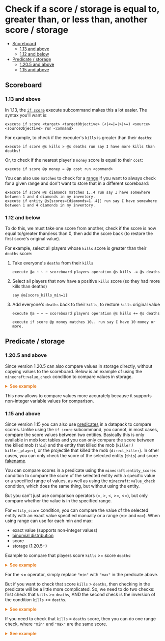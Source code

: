 # Check if a score / storage is equal to, greater than, or less than, another score / storage

  - [Scoreboard](#scoreboard)
    - [1.13 and above](#113-and-above)
    - [1.12 and below](#112-and-below)
  - [Predicate / storage](#predicate-storage)
    - [1.20.5 and above](#1205-and-above)
    - [1.15 and above](#115-and-above)

## Scoreboard

### 1.13 and above

In 1.13, the [`if score`](https://minecraft.wiki/w/Commands/execute#(if%7Cunless)_score) execute subcommand makes this a lot easier. The syntax you'll want is:

```mcfunction
execute if score <target> <targetObjective> (<|<=|=|>|>=) <source> <sourceObjective> run <command>
```

For example, to check if the executer's `kills` is greater than their `deaths`:

```mcfunction
execute if score @s kills > @s deaths run say I have more kills than deaths!
```

Or, to check if the nearest player's `money` score is equal to their `cost`:

```mcfunction
execute if score @p money = @p cost run <command>
```

You can also use `matches` to check for a [range](/wiki/questions/range) if you want to always check for a given range and don't want to store that in a different scoreboard:

```mcfunction
execute if score @s diamonds matches 1..4 run say I have somewhere between 1 and 4 diamonds in my inventory.
execute if entity @s[scores={diamonds=1..4}] run say I have somewhere between 1 and 4 diamonds in my inventory.
```

### 1.12 and below

To do this, we must take one score from another, check if the score is now equal to/greater than/less than 0, then add the score back (to restore the first score's original value).

For example, select all players whose `kills` score is greater than their `deaths` score:

1. Take everyone's `deaths` from their `kills`

    ```mcfunction
    execute @a ~ ~ ~ scoreboard players operation @s kills -= @s deaths
    ```

2. Select all players that now have a positive `kills` score (so they had more kills than deaths)
    ```mcfunction
    say @a[score_kills_min=1]
    ```

3. Add everyone's `deaths` back to their `kills`, to restore `kills` original value

    ```mcfunction
    execute @a ~ ~ ~ scoreboard players operation @s kills += @s deaths

    execute if score @p money matches 10.. run say I have 10 money or more.
    ```

## Predicate / storage

### 1.20.5 and above

Since version 1.20.5 can also compare values in storage directly, without copying values to the scoreboard. Below is an example of using the `minecraft:value_check` condition to compare values in storage.

<details markdown="1">
  <summary style="color: #e67e22; font-weight: bold;">See example</summary>

```mcfunction
# Example storage
data merge storage example:data {value:7.5f,min:0,max:10}
```
```json
# predicate example:storage_compare
{
  "condition": "minecraft:value_check",
  "value": {
    "type": "minecraft:storage",
    "storage": "example:data",
    "path": "value"
  },
  "range": {
    "min": {
      "type": "minecraft:storage",
      "storage": "example:data",
      "path": "min"
    },
    "max": {
      "type": "minecraft:storage",
      "storage": "example:data",
      "path": "max"
    }
  }
}
```

</details>

This now allows to compare values more accurately because it supports non-integer variable values for comparison.

### 1.15 and above

Since version 1.15 you can also use [predicates](https://minecraft.wiki/w/Predicate) in a datapack to compare scores. Unlike using the `if score` subcommand, you cannot, in most cases, compare the score values between two entities. Basically this is only available in mob loot tables and you can only compare the score between the killed mob (`this`) and the entity that killed the mob (`killer` / `killer_player`), or the projectile that killed the mob (`direct_killer`). In other cases, you can only check the score of the selected entity (`this`) and score [fakename](/wiki/questions/fakeplayer).

You can compare scores in a predicate using the `minecraft:entity_scores` condition to compare the score of the selected entity with a specific value or a specified range of values, as well as using the `minecraft:value_check` condition, which does the same thing, but without using the entity.

But you can't just use comparison operators (=, >, <, >=, <=), but only compare whether the value is in the specified range.

For `entity_score` condition, you can compare the value of the selected entity with an exact value specified manually or a range (`min` and `max`). When using range can use for each min and max:

- exact value (supports non-integer values)
- [binomial distribution](https://en.wikipedia.org/wiki/Binomial_distribution)
- score
- storage (1.20.5+)

Example to compare that players score `kills` >= score `deaths`:

<details markdown="1">
  <summary style="color: #e67e22; font-weight: bold;">See example</summary>

```json
# execute if score @s kills >= @s deaths
{
  "condition": "minecraft:entity_scores",
  "entity": "this",
   "scores": {
     "kills": {
      "min": {
        "type": "minecraft:score",
        "target": "this",
        "score": "deaths"
      }
    }
  }
}
```
</details>

For the <= operator, simply replace `"min"` with `"max"` in the predicate above.

But if you want to check that score `kills` > `deaths`, then checking in the predicate will be a little more complicated. So, we need to do two checks: first check that `kills` >= `deaths`, AND the second check is the inversion of the condition `kills` <= `deaths`.

<details markdown="1">
  <summary style="color: #e67e22; font-weight: bold;">See example</summary>

```json
# execute if score @s kills > @s deaths
[
  {
    "condition": "minecraft:entity_scores",
    "entity": "this",
    "scores": {
      "kills": {
        "min": {
          "type": "minecraft:score",
          "target": "this",
          "score": "deaths"
        }
      }
    }
  },
  {
    "condition": "minecraft:inverted",
    "term": {
      "condition": "minecraft:entity_scores",
      "entity": "this",
      "scores": {
        "kills": {
          "max": {
            "type": "minecraft:score",
            "target": "this",
            "score": "deaths"
          }
        }
      }
    }
  }
]
```

</details>

If you need to check that `kills` = `deaths` score, then you can do one range check, where `"min"` and `"max"` are the same score.

<details markdown="1">
  <summary style="color: #e67e22; font-weight: bold;">See example</summary>

```json
# execute if score @s kills = @s deaths
{
  "condition": "minecraft:entity_scores",
  "entity": "this",
  "scores": {
    "kills": {
      "min": {
        "type": "minecraft:score",
        "target": "this",
        "score": "deaths"
      },
      "max": {
        "type": "minecraft:score",
        "target": "this",
        "score": "deaths"
      }
    }
  }
}
```